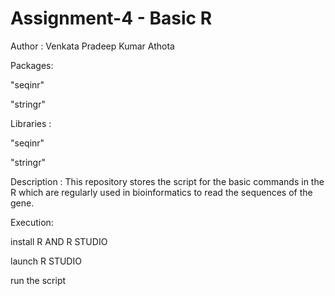 # Assignment-4 - Basic R 

Author : Venkata Pradeep Kumar Athota

Packages:

"seqinr"

"stringr"

Libraries :

"seqinr"

"stringr"

Description :
This repository stores the script for the basic commands in the R which are regularly used in bioinformatics to read the sequences of the gene.

Execution:

install R AND R STUDIO

launch R STUDIO

run the script

